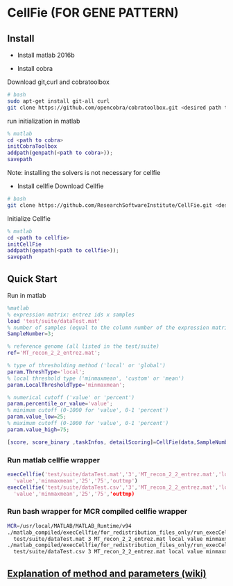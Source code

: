 # CellFie (FOR GENE PATTERN)

## Install

- Install matlab 2016b

- Install cobra

Download git,curl and cobratoolbox
```bash
# bash
sudo apt-get install git-all curl
git clone https://github.com/opencobra/cobratoolbox.git <desired path to cobra>/cobratoolbox
```
run initialization in matlab
```matlab
% matlab
cd <path to cobra>
initCobraToolbox
addpath(genpath(<path to cobra>));
savepath
```
Note: installing the solvers is not necessary for cellfie

- Install cellfie
Download Cellfie
```bash
# bash
git clone https://github.com/ResearchSoftwareInstitute/CellFie.git <desired path to cellfie>/CellFie
```
Initialize Cellfie
```matlab
% matlab
cd <path to cellfie>
initCellFie
addpath(genpath(<path to cellfie>));
savepath
```
## Quick Start
Run in matlab
```matlab
%matlab
% expression matrix: entrez ids x samples
load 'test/suite/dataTest.mat'
% number of samples (equal to the column number of the expression matrix
SampleNumber=3;

% reference genome (all listed in the test/suite)
ref='MT_recon_2_2_entrez.mat';

% type of thresholding method ('local' or 'global')
param.ThreshType='local';
% local threshold type ('minmaxmean', 'custom' or 'mean')
param.LocalThresholdType='minmaxmean';

% numerical cutoff ('value' or 'percent')
param.percentile_or_value='value';
% minimum cutoff (0-1000 for 'value', 0-1 'percent')
param.value_low=25;
% maximum cutoff (0-1000 for 'value', 0-1 'percent')
param.value_high=75;

[score, score_binary ,taskInfos, detailScoring]=CellFie(data,SampleNumber,ref,param);
```
### Run matlab cellfie wrapper

```matlab
execCellfie('test/suite/dataTest.mat','3','MT_recon_2_2_entrez.mat','local',
  'value','minmaxmean','25','75','outtmp')
execCellfie('test/suite/dataTest.csv','3','MT_recon_2_2_entrez.mat','local',
  'value','minmaxmean','25','75','outtmp)
```
### Run bash wrapper for MCR compiled cellfie wrapper
```bash
MCR=/usr/local/MATLAB/MATLAB_Runtime/v94
./matlab_compiled/execCellfie/for_redistribution_files_only/run_execCellfie.sh $MCR 
  test/suite/dataTest.mat 3 MT_recon_2_2_entrez.mat local value minmaxmean 25 75 outtmp
./matlab_compiled/execCellfie/for_redistribution_files_only/run_execCellfie.sh $MCR
  test/suite/dataTest.csv 3 MT_recon_2_2_entrez.mat local value minmaxmean 25 75 outtmp
```


## [Explanation of method and parameters (wiki)](https://github.com/ResearchSoftwareInstitute/CellFie/wiki/Cellfie-Documentation)
